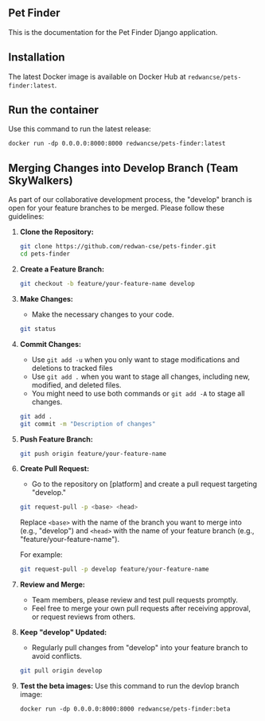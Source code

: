 ## Pet Finder
This is the documentation for the Pet Finder Django application. 

## Installation
The latest Docker image is available on Docker Hub at `redwancse/pets-finder:latest`.

## Run the container
Use this command to run the latest release:
```shell
docker run -dp 0.0.0.0:8000:8000 redwancse/pets-finder:latest
```

## Merging Changes into Develop Branch (Team SkyWalkers)
As part of our collaborative development process, the "develop" branch is open for your feature branches to be merged. Please follow these guidelines:

1. **Clone the Repository:**
   ```bash
   git clone https://github.com/redwan-cse/pets-finder.git
   cd pets-finder
   ```

2. **Create a Feature Branch:**
   ```bash
   git checkout -b feature/your-feature-name develop
   ```

3. **Make Changes:**
   - Make the necessary changes to your code.
   ```bash
   git status
   ```

4. **Commit Changes:**
   - Use `git add -u` when you only want to stage modifications and deletions to tracked files
   - Use `git add .` when you want to stage all changes, including new, modified, and deleted files.
   - You might need to use both commands or `git add -A` to stage all changes.
   ```bash
   git add .
   git commit -m "Description of changes"
   ```

5. **Push Feature Branch:**
   ```bash
   git push origin feature/your-feature-name
   ```

6. **Create Pull Request:**
   - Go to the repository on [platform] and create a pull request targeting "develop."
   ```bash
   git request-pull -p <base> <head>
   ```
   Replace `<base>` with the name of the branch you want to merge into (e.g., "develop") and `<head>` with the name of your feature branch (e.g., "feature/your-feature-name").

   For example:
   ```bash
   git request-pull -p develop feature/your-feature-name
   ```

7. **Review and Merge:**
   - Team members, please review and test pull requests promptly.
   - Feel free to merge your own pull requests after receiving approval, or request reviews from others.

8. **Keep "develop" Updated:**
   - Regularly pull changes from "develop" into your feature branch to avoid conflicts.

   ```bash
   git pull origin develop
   ```
9. **Test the beta images:**
   Use this command to run the devlop branch image:
   ```shell
   docker run -dp 0.0.0.0:8000:8000 redwancse/pets-finder:beta
   ```